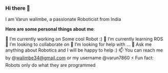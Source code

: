 ### Hi there 👋

I am Varun walimbe, a passionate Roboticist from India

**Here are some personal things about me**:

 🔭 I’m currently working on Some cool Robot :)
 🌱 I’m currently learning ROS
 👯 I’m looking to collaborate on 
 🤔 I’m looking for help with ...
 💬 Ask me anything about Robotics and I will be happy to help :)
 📫 You can reach me by @walimbe34@gmail.com or my username @varun7860
 ⚡ Fun fact: Robots only do what they are programmed

